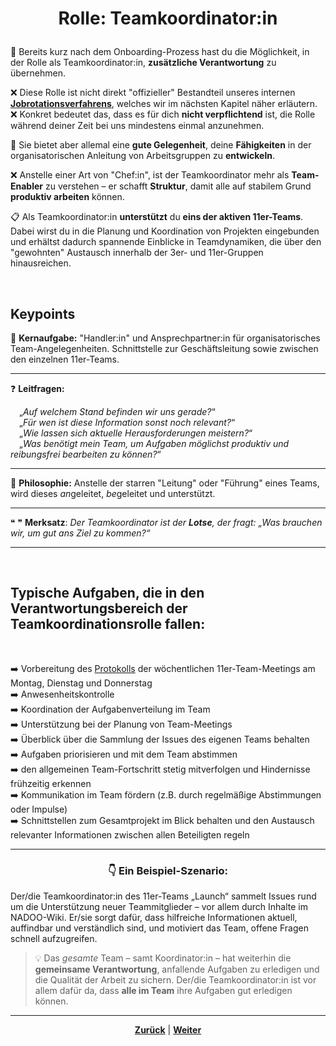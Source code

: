# <p align="center">Rolle: Teamkoordinator:in</p>

🤹 Bereits kurz nach dem Onboarding-Prozess hast du die Möglichkeit, in der Rolle als Teamkoordinator:in, **zusätzliche Verantwortung** zu übernehmen.

❌ Diese Rolle ist nicht direkt "offizieller" Bestandteil unseres internen [**Jobrotationsverfahrens**](/docs/02-arbeiten_bei_nadoo/02-training_und_vorbereitung/README.md/#persönliche-weiterentwicklung-durch-jobrotation), welches wir im nächsten Kapitel näher erläutern. <br>
❌ Konkret bedeutet das, dass es für dich **nicht verpflichtend** ist, die Rolle während deiner Zeit bei uns mindestens einmal anzunehmen.

🚀 Sie bietet aber allemal eine **gute Gelegenheit**, deine **Fähigkeiten** in der organisatorischen Anleitung von Arbeitsgruppen zu **entwickeln**.

❌ Anstelle einer Art von "Chef:in", ist der Teamkoordinator mehr als **Team-Enabler** zu verstehen – er schafft **Struktur**, damit alle auf stabilem Grund **produktiv arbeiten** können. <br>

📋 Als Teamkoordinator:in **unterstützt** du **eins der aktiven 11er-Teams**. Dabei wirst du in die Planung und Koordination von Projekten eingebunden und erhältst dadurch spannende Einblicke in Teamdynamiken, die über den "gewohnten" Austausch innerhalb der 3er- und 11er-Gruppen hinausreichen.

<br>

## Keypoints

🎯 **Kernaufgabe:** "Handler:in" und Ansprechpartner:in für organisatorisches Team-Angelegenheiten. Schnittstelle zur Geschäftsleitung sowie zwischen den einzelnen 11er-Teams.

---

❓ **Leitfragen:**

&emsp;„_Auf welchem Stand befinden wir uns gerade?_“ <br>
&emsp;„_Für wen ist diese Information sonst noch relevant?_“ <br>
&emsp;„_Wie lassen sich aktuelle Herausforderungen meistern?_“ <br>
&emsp;„_Was benötigt mein Team, um Aufgaben möglichst produktiv und reibungsfrei bearbeiten zu können?_“ <br>

---

💭 **Philosophie:** Anstelle der starren "Leitung" oder "Führung" eines Teams, wird dieses <em>an</em>geleitet, <em>be</em>geleitet und unterstützt.

---

❝ ❞ **Merksatz**: _Der Teamkoordinator ist der **Lotse**, der fragt: „Was brauchen wir, um gut ans Ziel zu kommen?“_

<!-- Bild wird nicht angezeigt; wenn möglich neu einfügen:

![Teamkoordination](../../../images/teamkoordination.png)
-->

---

<br>

## Typische Aufgaben, die in den Verantwortungsbereich der Teamkoordinationsrolle fallen:

<br>

➡️ Vorbereitung des [Protokolls](https://github.com/NADOOIT/NADOO-Launchpad/issues) der wöchentlichen 11er-Team-Meetings am Montag, Dienstag und Donnerstag <br>
➡️ Anwesenheitskontrolle <br>
➡️ Koordination der Aufgabenverteilung im Team <br><!-- eigentlich nicht richtig, oder? irgendwo entscheiden wir ja alle selbst... unklar, wie "Koordination" hier interpretiert wird. /// ➡️ Unterstützung bei der Planung von Sprints <br> -> welche Sprints? insofern feste Integration von Scrum nicht zeitnah umgesetzt werden soll/wird, sollte dieser Part evtl. komplett gestrichen werden -->
➡️ Unterstützung bei der Planung von Team-Meetings <br>
➡️ Überblick über die Sammlung der Issues des eigenen Teams behalten <br>
➡️ Aufgaben priorisieren und mit dem Team abstimmen <br>
➡️ den allgemeinen Team-Fortschritt stetig mitverfolgen und Hindernisse frühzeitig erkennen <br>
➡️ Kommunikation im Team fördern (z.B. durch regelmäßige Abstimmungen oder Impulse) <br>
➡️ Schnittstellen zum Gesamtprojekt im Blick behalten und den Austausch relevanter Informationen zwischen allen Beteiligten regeln<br>

---

### <p align="center">👇 **Ein Beispiel-Szenario**:</p>

Der/die Teamkoordinator:in des 11er-Teams „Launch“ sammelt Issues rund um die Unterstützung neuer Teammitglieder – vor allem durch Inhalte im NADOO-Wiki. Er/sie sorgt dafür, dass hilfreiche Informationen aktuell, auffindbar und verständlich sind, und motiviert das Team, offene Fragen schnell aufzugreifen.

> 💡 Das _gesamte_ Team – samt Koordinator:in – hat weiterhin die **gemeinsame Verantwortung**, anfallende Aufgaben zu erledigen und die Qualität der Arbeit zu sichern. Der/die Teamkoordinator:in ist vor allem dafür da, dass **alle im Team** ihre Aufgaben gut erledigen können.

---

<p align="center"><a href="/docs/02-arbeiten_bei_nadoo/01-rollen_und_aufgaben/04-tester/README.md"><strong>Zurück</strong></a> | <a href="/docs/02-arbeiten_bei_nadoo/02-training_und_vorbereitung/README.md"><strong>Weiter</strong></a></p>
